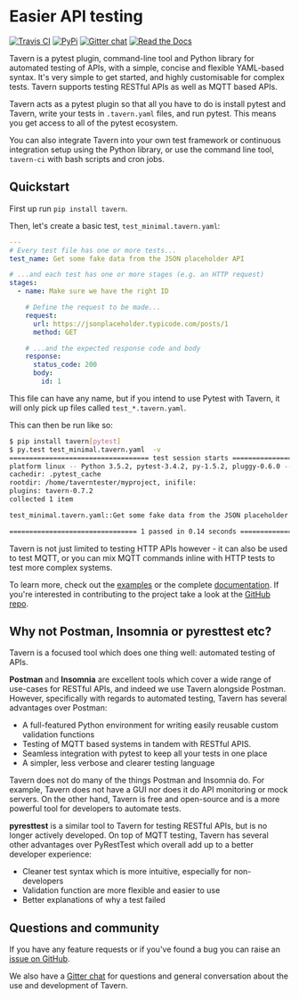 
# Easier API testing

[![Travis CI](https://travis-ci.org/taverntesting/tavern.svg?branch=master)](https://travis-ci.org/taverntesting/tavern) [![PyPi](https://img.shields.io/pypi/v/tavern.svg)](https://pypi.org/project/tavern/) [![Gitter chat](https://badges.gitter.im/taverntesting.png)](https://gitter.im/taverntesting) [![Read the Docs](https://readthedocs.org/projects/pip/badge/?version=latest&style=flat)](https://tavern.readthedocs.io/en/latest/)


Tavern is a pytest plugin, command-line tool and Python library for automated
testing of APIs, with a simple, concise and flexible YAML-based syntax. It's
very simple to get started, and highly customisable for complex tests. Tavern
supports testing RESTful APIs as well as MQTT based APIs.

Tavern acts as a pytest plugin so that all you have to do is install pytest and
Tavern, write your tests in `.tavern.yaml` files, and run pytest. This means you
get access to all of the pytest ecosystem.

You can also integrate Tavern into your own test framework or continuous
integration setup using the Python library, or use the command line tool,
`tavern-ci` with bash scripts and cron jobs.

## Quickstart

First up run `pip install tavern`.

Then, let's create a basic test, `test_minimal.tavern.yaml`:

```yaml
---
# Every test file has one or more tests...
test_name: Get some fake data from the JSON placeholder API

# ...and each test has one or more stages (e.g. an HTTP request)
stages:
  - name: Make sure we have the right ID

    # Define the request to be made...
    request:
      url: https://jsonplaceholder.typicode.com/posts/1
      method: GET

    # ...and the expected response code and body
    response:
      status_code: 200
      body:
        id: 1
```

This file can have any name, but if you intend to use Pytest with Tavern, it
will only pick up files called `test_*.tavern.yaml`.

This can then be run like so:

```bash
$ pip install tavern[pytest]
$ py.test test_minimal.tavern.yaml  -v
=================================== test session starts ===================================
platform linux -- Python 3.5.2, pytest-3.4.2, py-1.5.2, pluggy-0.6.0 -- /home/taverntester/.virtualenvs/tavernexample/bin/python3
cachedir: .pytest_cache
rootdir: /home/taverntester/myproject, inifile:
plugins: tavern-0.7.2
collected 1 item

test_minimal.tavern.yaml::Get some fake data from the JSON placeholder API PASSED   [100%]

================================ 1 passed in 0.14 seconds =================================
```

Tavern is not just limited to testing HTTP APIs however - it can also be used to
test MQTT, or you can mix MQTT commands inline with HTTP tests to test more
complex systems.

To learn more, check out the
[examples](https://taverntesting.github.io/examples) or the complete
[documentation](https://taverntesting.github.io/documentation). If you're
interested in contributing to the project take a look at the
[GitHub repo](https://github.com/taverntesting/tavern).

## Why not Postman, Insomnia or pyresttest etc?

Tavern is a focused tool which does one thing well: automated testing of APIs.

**Postman** and **Insomnia** are excellent tools which cover a wide range of use-cases for RESTful APIs, and indeed we use Tavern alongside Postman. However, specifically with regards to automated testing, Tavern has several advantages over Postman:
- A full-featured Python environment for writing easily reusable custom validation functions
- Testing of MQTT based systems in tandem with RESTful APIS.
- Seamless integration with pytest to keep all your tests in one place
- A simpler, less verbose and clearer testing language

Tavern does not do many of the things Postman and Insomnia do. For example, Tavern does not have a GUI nor does it do API monitoring or mock servers. On the other hand, Tavern is free and open-source and is a more powerful tool for developers to automate tests.

**pyresttest** is a similar tool to Tavern for testing RESTful APIs, but is no longer actively developed. On top of MQTT testing, Tavern has several other advantages over PyRestTest which overall add up to a better developer experience:

- Cleaner test syntax which is more intuitive, especially for non-developers
- Validation function are more flexible and easier to use
- Better explanations of why a test failed

## Questions and community

If you have any feature requests or if you've found a bug you can raise an
[issue on GitHub](https://github.com/taverntesting/tavern/issues).

We also have a [Gitter chat](https://gitter.im/taverntesting) for questions and
general conversation about the use and development of Tavern.
